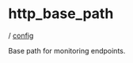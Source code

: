 # http_base_path

/ [config](/reference/server-config/index.md) 

Base path for monitoring endpoints.

